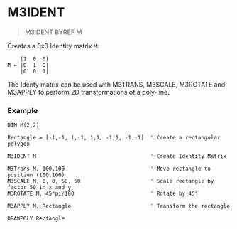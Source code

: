 # M3IDENT

> M3IDENT BYREF M

Creates a 3x3 Identity matrix `M`:

```
    |1  0  0|
M = |0  1  0|
    |0  0  1|
```

The Identy matrix can be used with M3TRANS, M3SCALE, M3ROTATE and M3APPLY to perform 2D transformations of a poly-line.

### Example

```
DIM M(2,2)

Rectangle = [-1,-1, 1,-1, 1,1, -1,1, -1,-1]  ' Create a rectangular polygon

M3IDENT M                                    ' Create Identity Matrix

M3Trans M, 100,100                           ' Move rectangle to position (100,100) 
M3SCALE M, 0, 0, 50, 50                      ' Scale rectangle by factor 50 in x and y
M3ROTATE M, 45*pi/180                        ' Rotate by 45°

M3APPLY M, Rectangle                         ' Transform the rectangle

DRAWPOLY Rectangle
```
